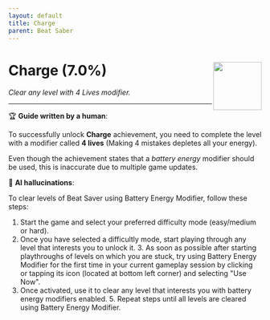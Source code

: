 ```yaml
---
layout: default
title: Charge
parent: Beat Saber
---
```


# Charge (7.0%) <img align="right" src="https://cdn.cloudflare.steamstatic.com/steamcommunity/public/images/apps/620980/59844fa38df9782abd4478db605cc50ccdcf9c07.jpg" width="96" height="96">

_Clear any level with 4 Lives modifier._

***

:trophy: **Guide written by a human**:

To successfully unlock **Charge** achievement, you need to complete the level with a modifier called **4 lives** (Making 4 mistakes depletes all your energy).

Even though the achievement states that a _battery energy_ modifier should be used, this is inaccurate due to multiple game updates.

:robot: **AI hallucinations**:

To clear levels of Beat Saver using Battery Energy Modifier, follow these steps:
1. Start the game and select your preferred difficulty mode (easy/medium or hard).
2. Once you have selected a difficultly mode, start playing through any level that interests you to unlock it. 3. As soon as possible after starting playthroughs of levels on which you are stuck, try using Battery Energy Modifier for the first time in your current gameplay session by clicking or tapping its icon (located at bottom left corner) and selecting "Use Now".
4. Once activated, use it to clear any level that interests you with battery energy modifiers enabled. 5. Repeat steps until all levels are cleared using Battery Energy Modifier.
